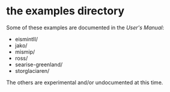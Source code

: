 # the examples directory

Some of these examples are documented in the _User's Manual_:

* eismintII/
* jako/
* mismip/
* ross/
* searise-greenland/
* storglaciaren/

The others are experimental and/or undocumented at this time.
